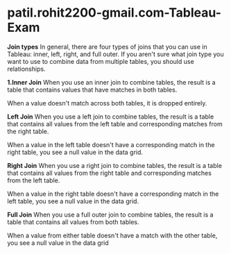 # patil.rohit2200-gmail.com-Tableau-Exam
**Join types**
In general, there are four types of joins that you can use in Tableau: inner, left, right, and full outer. If you aren't sure what join type you want to use to combine data from multiple tables, you should use relationships.

**1.Inner Join**
When you use an inner join to combine tables, the result is a table that contains values that have matches in both tables.

When a value doesn't match across both tables, it is dropped entirely.

**Left Join**
When you use a left join to combine tables, the result is a table that contains all values from the left table and corresponding matches from the right table.

When a value in the left table doesn't have a corresponding match in the right table, you see a null value in the data grid.


**Right Join**
When you use a right join to combine tables, the result is a table that contains all values from the right table and corresponding matches from the left table.

When a value in the right table doesn't have a corresponding match in the left table, you see a null value in the data grid.


**Full Join**
When you use a full outer join to combine tables, the result is a table that contains all values from both tables.

When a value from either table doesn't have a match with the other table, you see a null value in the data grid


